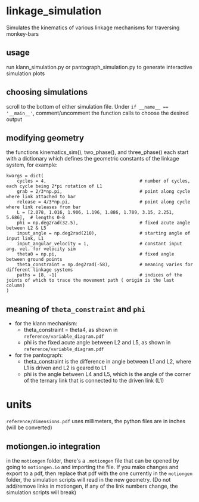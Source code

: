 # linkage_simulation
Simulates the kinematics of various linkage mechanisms for traversing monkey-bars

## usage
run klann_simulation.py or pantograph_simulation.py to generate interactive simulation plots

## choosing simulations
scroll to the bottom of either simulation file. Under `if __name__ == '__main__'`, comment/uncomment the function calls to choose the desired output

## modifying geometry
the functions kinematics_sim(), two_phase(), and three_phase() each start with a dictionary which defines the geometric constants of the linkage system, for example:

```
kwargs = dict(
    cycles = 4,                                   # number of cycles, each cycle being 2*pi rotation of L1
    grab = 2/3*np.pi,                             # point along cycle where link attached to bar
    release = 4/3*np.pi,                          # point along cycle where link releases from bar
    L = [2.078, 1.016, 1.906, 1.196, 1.886, 1.789, 3.15, 2.251, 5.686],  # lengths 0-8
    phi = np.deg2rad(32.5),                       # fixed acute angle between L2 & L5
    input_angle = np.deg2rad(210),                # starting angle of input link, L1
    input_angular_velocity = 1,                   # constant input ang. vel. for velocity sim
    theta0 = np.pi,                               # fixed angle between ground points
    theta_constraint = np.deg2rad(-58),           # meaning varies for different linkage systems
    paths = [8, -1]                               # indices of the joints of which to trace the movement path ( origin is the last column)
)
``` 

## meaning of `theta_constraint` and `phi`
- for the klann mechanism:
    - theta_constraint = theta4, as shown in `reference/variable_diagram.pdf`
    - phi is the fixed acute angle between L2 and L5, as shown in `reference/variable_diagram.pdf`
- for the pantograph:
    - theta_constraint is the difference in angle between L1 and L2, where L1 is driven and L2 is geared to L1
    - phi is the angle between L4 and L5, which is the angle of the corner of the ternary link that is connected to the driven link (L1)


# units
`reference/dimensions.pdf` uses millimeters, the python files are in inches (will be converted)

## motiongen.io integration
in the `motiongen` folder, there's a `.motiongen` file that can be opened by going to `motiongen.io` and importing the file. If you make changes and export to a pdf, then replace that pdf with the one currently in the `motiongen` folder, the simulation scripts will read in the new geometry. (Do not add/remove links in motiongen, if any of the link numbers change, the simulation scripts will break)